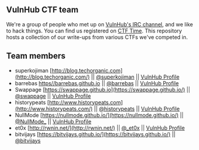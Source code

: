 ## VulnHub CTF team
We're a group of people who met up on [VulnHub's IRC channel](https://www.vulnhub.com/chat/), and we like to hack things. You can find us registered on [CTF Time](https://ctftime.org/team/10276). This repository hosts a collection of our write-ups from various CTFs we've competed in. 

## Team members

* superkojiman [http://blog.techorganic.com](http://blog.techorganic.com/) || [@superkojiman](https://twitter.com/superkojiman) || [VulnHub Profile](https://www.vulnhub.com/author/superkojiman,43/)
* barrebas [https//barrebas.github.io](https://barrebas.github.io/) || [@barrebas](https://twitter.com/barrebas) || [VulnHub Profile](https://www.vulnhub.com/author/bas,58/)
* Swappage [https://swappage.github.io](https://swappage.github.io/) || [@swappage](https://twitter.com/swappage) || [VulnHub Profile](https://www.vulnhub.com/author/swappage,85/)
* historypeats [http://www.historypeats.com](http://www.historypeats.com/) || [@historypeats](https://twitter.com/historypeats) || [VulnHub Profile](https://www.vulnhub.com/author/historypeats,99/)
* NullMode [https://nullmode.github.io/](https://nullmode.github.io/) || [@NullMode_](https://twitter.com/NullMode_) || [VulnHub Profile](https://www.vulnhub.com/author/nullmode,56/)
* et0x [http://rwnin.net/](http://rwnin.net/) || [@_et0x](https://twitter.com/_et0x) || [VulnHub Profile](https://www.vulnhub.com/author/et0x,109/)
* bitvijays [https://bitvijays.github.io/](https://bitvijays.github.io/) || [@bitvijays](https://twitter.com/bitvijays)
